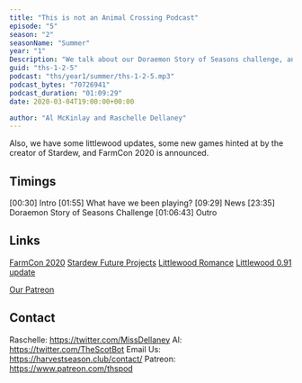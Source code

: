 ```yaml
---
title: "This is not an Animal Crossing Podcast"
episode: "5"
season: "2"
seasonName: "Summer"
year: "1"
Description: "We talk about our Doraemon Story of Seasons challenge, and it's ... challenges."
guid: "ths-1-2-5"
podcast: "ths/year1/summer/ths-1-2-5.mp3"
podcast_bytes: "70726941"
podcast_duration: "01:09:29"
date: 2020-03-04T19:00:00+00:00

author: "Al McKinlay and Raschelle Dellaney"
---
```


Also, we have some littlewood updates, some new games hinted at by the creator of Stardew, and FarmCon 2020 is announced. 

## Timings

[00:30] Intro
[01:55] What have we been playing?
[09:29] News
[23:35] Doraemon Story of Seasons Challenge
[01:06:43] Outro

## Links

[FarmCon 2020](https://fsl.giants-software.com/?page=schedule)
[Stardew Future Projects](https://twitter.com/ConcernedApe/status/1227306914805166081)
[Littlewood Romance](https://twitter.com/SeanYoungSG/status/1231752928764936194)
[Littlewood 0.91 update](https://old.reddit.com/r/LittlewoodGame/comments/f9ql0q/littlewood_v091/)

[Our Patreon](https://www.patreon.com/thspod)


## Contact

Raschelle: https://twitter.com/MissDellaney
Al: https://twitter.com/TheScotBot
Email Us: https://harvestseason.club/contact/
Patreon: https://www.patreon.com/thspod
